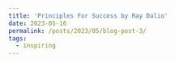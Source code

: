 ```yaml
---
title: 'Principles For Success by Ray Dalio'
date: 2023-05-16
permalink: /posts/2023/05/blog-post-3/
tags:
  - inspiring
---
```

